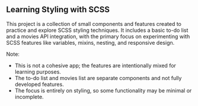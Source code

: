 ## Learning Styling with SCSS

This project is a collection of small components and features created to practice and explore SCSS styling techniques. It includes a basic to-do list and a movies API integration, with the primary focus on experimenting with SCSS features like variables, mixins, nesting, and responsive design.

Note:

- This is not a cohesive app; the features are intentionally mixed for learning purposes.
- The to-do list and movies list are separate components and not fully developed features.
- The focus is entirely on styling, so some functionality may be minimal or incomplete.
